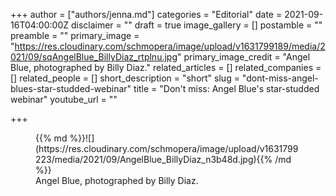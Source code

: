 +++
author = ["authors/jenna.md"]
categories = "Editorial"
date = 2021-09-16T04:00:00Z
disclaimer = ""
draft = true
image_gallery = []
postamble = ""
preamble = ""
primary_image = "https://res.cloudinary.com/schmopera/image/upload/v1631799189/media/2021/09/sqAngelBlue_BillyDiaz_rtplnu.jpg"
primary_image_credit = "Angel Blue, photographed by Billy Diaz."
related_articles = []
related_companies = []
related_people = []
short_description = "short"
slug = "dont-miss-angel-blues-star-studded-webinar"
title = "Don't miss: Angel Blue's star-studded webinar"
youtube_url = ""

+++

<figure data-type="image">{{% md %}}![](https://res.cloudinary.com/schmopera/image/upload/v1631799223/media/2021/09/AngelBlue_BillyDiaz_n3b48d.jpg){{% /md %}}

<figcaption>Angel Blue, photographed by Billy Diaz.</figcaption>

</figure>